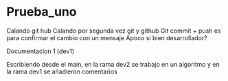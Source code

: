 # Prueba_uno
Calando git hub
Calando por segunda vez git y github
Git commit + push es para confirmar el cambio con un mensaje
Apoco si bien desarrollador?

Documentacion 1 (dev1)

Escribiendo desde el main, en la rama dev2 se trabajo en un algoritmo y en la rama dev1 se añadieron comentarios